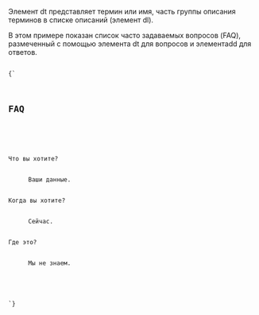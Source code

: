 <p>
	Элемент <LE>dt</LE> представляет термин или имя, часть группы описания терминов в списке описаний (элемент dl).
</p>

<ExampleBox>

В этом примере показан список часто задаваемых вопросов (FAQ), размеченный с помощью элемента <LE>dt</LE> для вопросов и элемента<LE>dd</LE> для ответов.

<Code>
{`
<article>
    <h1>FAQ</h1>
    <dl>
        <dt>Что вы хотите?</dt>
        <dd>Ваши данные.</dd>
        <dt>Когда вы хотите?</dt>
        <dd>Сейчас.</dd>
        <dt>Где это?</dt>
        <dd>Мы не знаем.</dd>
    </dl>
</article>
`}
</Code>

</ExampleBox>




